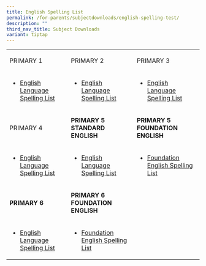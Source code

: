 ```yaml
---
title: English Spelling List
permalink: /for-parents/subjectdownloads/english-spelling-test/
description: ""
third_nav_title: Subject Downloads
variant: tiptap
---
```

<table>
<tbody>
<tr>
<td rowspan="1" colspan="1">
<p>PRIMARY 1</p>
</td>
<td rowspan="1" colspan="1">
<p>PRIMARY 2</p>
</td>
<td rowspan="1" colspan="1">
<p>PRIMARY 3</p>
</td>
</tr>
<tr>
<td rowspan="1" colspan="1">
<ul data-tight="true" class="tight">
<li>
<p><a href="/english-spelling-test/p1/" rel="noopener noreferrer nofollow" target="">English Language Spelling List</a>
</p>
</li>
</ul>
</td>
<td rowspan="1" colspan="1">
<ul data-tight="true" class="tight">
<li>
<p><a href="/english-spelling-test/p2/" rel="noopener noreferrer nofollow" target="">English Language Spelling List</a>
</p>
</li>
</ul>
</td>
<td rowspan="1" colspan="1">
<ul data-tight="true" class="tight">
<li>
<p><a href="/english-spelling-test/p3/" rel="noopener noreferrer nofollow" target="">English Language Spelling List</a>
</p>
</li>
</ul>
</td>
</tr>
<tr>
<td rowspan="1" colspan="1">
<p>PRIMARY 4</p>
</td>
<td rowspan="1" colspan="1">
<p><strong>PRIMARY 5 STANDARD ENGLISH</strong>
</p>
</td>
<td rowspan="1" colspan="1">
<p><strong>PRIMARY 5 FOUNDATION ENGLISH</strong>
</p>
</td>
</tr>
<tr>
<td rowspan="1" colspan="1">
<ul data-tight="true" class="tight">
<li>
<p><a href="/english-spelling-test/p4/" rel="noopener noreferrer nofollow" target="">English Language Spelling List</a>
</p>
</li>
</ul>
</td>
<td rowspan="1" colspan="1">
<ul data-tight="true" class="tight">
<li>
<p><a href="/english-spelling-test/p5-standard-english/" rel="noopener noreferrer nofollow" target="">English Language Spelling List</a>
</p>
</li>
</ul>
</td>
<td rowspan="1" colspan="1">
<ul data-tight="true" class="tight">
<li>
<p><a href="/english-spelling-test/p5-foundation-english/" rel="noopener noreferrer nofollow" target="">Foundation English Spelling List</a>
</p>
</li>
</ul>
</td>
</tr>
<tr>
<td rowspan="1" colspan="1">
<p><strong>PRIMARY 6</strong>
</p>
</td>
<td rowspan="1" colspan="1">
<p><strong>PRIMARY 6 FOUNDATION ENGLISH</strong>
</p>
</td>
<td rowspan="1" colspan="1">
<p></p>
</td>
</tr>
<tr>
<td rowspan="1" colspan="1">
<ul data-tight="true" class="tight">
<li>
<p><a href="/english-spelling-test/p6/" rel="noopener noreferrer nofollow" target="">English Language Spelling List</a>
</p>
</li>
</ul>
</td>
<td rowspan="1" colspan="1">
<ul data-tight="true" class="tight">
<li>
<p><a href="/english-spelling-test/p6-foundation-english/" rel="noopener noreferrer nofollow" target="">Foundation English Spelling List</a>
</p>
</li>
</ul>
</td>
<td rowspan="1" colspan="1">
<p></p>
</td>
</tr>
</tbody>
</table>
<p></p>
